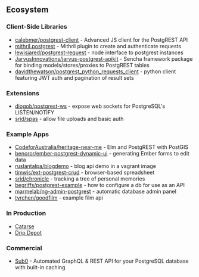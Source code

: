 ## Ecosystem

### Client-Side Libraries

* [calebmer/postgrest-client](https://github.com/calebmer/postgrest-client) - Advanced JS client for the PostgREST API
* [mithril.postgrest](https://github.com/catarse/mithril.postgrest) - Mithril plugin to create and authenticate requests
* [lewisjared/postgrest-request](https://github.com/lewisjared/postgrest-request) - node interface to postgrest instances
* [JarvusInnovations/jarvus-postgrest-apikit](https://github.com/JarvusInnovations/jarvus-postgrest-apikit) - Sencha framework package for binding models/stores/proxies to PostgREST tables
* [davidthewatson/postgrest_python_requests_client](https://github.com/davidthewatson/postgrest_python_requests_client) - python client featuring JWT auth and pagination of result sets

### Extensions

* [diogob/postgrest-ws](https://github.com/diogob/postgrest-ws) - expose web sockets for PostgreSQL's LISTEN/NOTIFY
* [srid/spas](https://github.com/srid/spas) - allow file uploads and basic auth

### Example Apps

* [CodeforAustralia/heritage-near-me](https://github.com/CodeforAustralia/heritage-near-me) - Elm and PostgREST with PostGIS
* [benoror/ember-postgrest-dynamic-ui](https://github.com/benoror/ember-postgrest-dynamic-ui) - generating Ember forms to edit data
* [ruslantalpa/blogdemo](https://github.com/ruslantalpa/blogdemo) - blog api demo in a vagrant image
* [timwis/ext-postgrest-crud](https://github.com/timwis/ext-postgrest-crud) - browser-based spreadsheet
* [srid/chronicle](https://github.com/srid/chronicle#deploying-to-heroku) - tracking a tree of personal memories
* [begriffs/postgrest-example](https://github.com/begriffs/postgrest-example) - how to configure a db for use as an API
* [marmelab/ng-admin-postgrest](https://github.com/marmelab/ng-admin-postgrest) - automatic database admin panel
* [tyrchen/goodfilm](https://github.com/tyrchen/goodfilm) - example film api

### In Production

* [Catarse](https://www.catarse.me/)
* [Drip Depot](https://www.dripdepot.com)

### Commercial 

* [Sub0](http://graphqlapi.com) - Automated GraphQL & REST API for your PostgreSQL database with built-in caching
